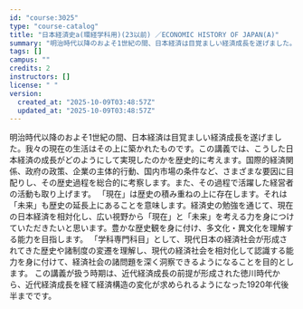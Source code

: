 ```yaml
---
id: "course:3025"
type: "course-catalog"
title: "日本経済史a(環経学科用)(23以前) ／ECONOMIC HISTORY OF JAPAN(A)"
summary: "明治時代以降のおよそ1世紀の間、日本経済は目覚ましい経済成長を遂げました。我々の現在の生活はその上に築かれたものです。この講義では、こうした日本経済の成長がどのようにして実現したのかを歴史的に考えます。国際的経済関係、政府の政策、企業の主体…"
tags: []
campus: ""
credits: 2
instructors: []
license: " "
version:
  created_at: "2025-10-09T03:48:57Z"
  updated_at: "2025-10-09T03:48:57Z"
---
```


明治時代以降のおよそ1世紀の間、日本経済は目覚ましい経済成長を遂げました。我々の現在の生活はその上に築かれたものです。この講義では、こうした日本経済の成長がどのようにして実現したのかを歴史的に考えます。国際的経済関係、政府の政策、企業の主体的行動、国内市場の条件など、さまざまな要因に目配りし、その歴史過程を総合的に考察します。また、その過程で活躍した経営者の活動も取り上げます。 「現在」は歴史の積み重ねの上に存在します。それは「未来」も歴史の延長上にあることを意味します。経済史の勉強を通じて、現在の日本経済を相対化し、広い視野から「現在」と「未来」を考える力を身につけていただきたいと思います。豊かな歴史観を身に付け、多文化・異文化を理解する能力を目指します。 「学科専門科目」として、現代日本の経済社会が形成されてきた歴史や諸制度の変遷を理解し、現代の経済社会を相対化して認識する能力を身に付けて、経済社会の諸問題を深く洞察できるようになることを目的とします。 この講義が扱う時期は、近代経済成長の前提が形成された徳川時代から、近代経済成長を経て経済構造の変化が求められるようになった1920年代後半までです。
